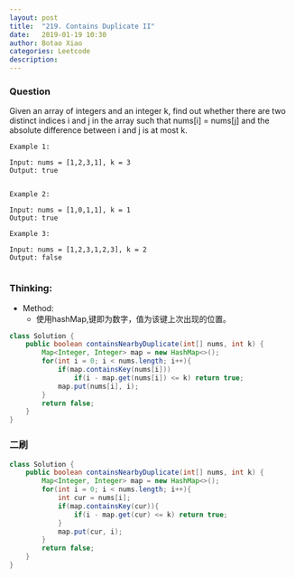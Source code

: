```yaml
---
layout: post
title:  "219. Contains Duplicate II"
date:   2019-01-19 10:30
author: Botao Xiao
categories: Leetcode
description:
---
```

### Question
Given an array of integers and an integer k, find out whether there are two distinct indices i and j in the array such that nums[i] = nums[j] and the absolute difference between i and j is at most k.

```
Example 1:

Input: nums = [1,2,3,1], k = 3
Output: true


Example 2:

Input: nums = [1,0,1,1], k = 1
Output: true

Example 3:

Input: nums = [1,2,3,1,2,3], k = 2
Output: false


```

### Thinking:
* Method:
	* 使用hashMap,键即为数字，值为该键上次出现的位置。

```Java
class Solution {
    public boolean containsNearbyDuplicate(int[] nums, int k) {
        Map<Integer, Integer> map = new HashMap<>();
        for(int i = 0; i < nums.length; i++){
            if(map.containsKey(nums[i]))
                if(i - map.get(nums[i]) <= k) return true;
            map.put(nums[i], i);
        }
        return false;
    }
}
```

### 二刷
```Java
class Solution {
    public boolean containsNearbyDuplicate(int[] nums, int k) {
        Map<Integer, Integer> map = new HashMap<>();
        for(int i = 0; i < nums.length; i++){
            int cur = nums[i];
            if(map.containsKey(cur)){
                if(i - map.get(cur) <= k) return true;
            }
            map.put(cur, i);
        }
        return false;
    }
}
```